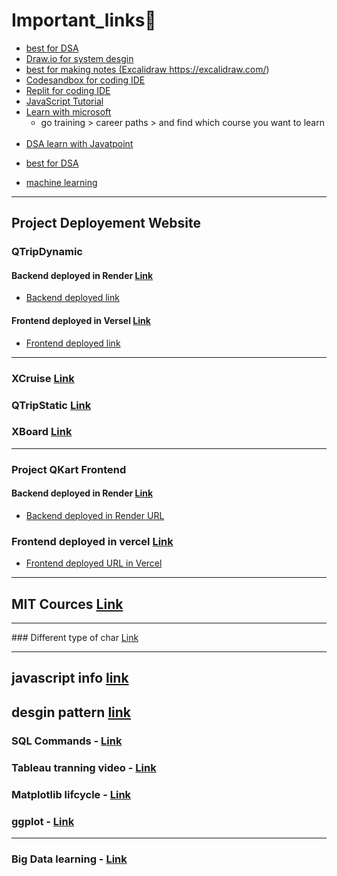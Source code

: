 # Important_links🔗
  
- <a    href="https://visualgo.net/">best for DSA</a>
- <a href="https://app.diagrams.net/">Draw.io for system desgin</a>
- <a href="https://excalidraw.com/"> best for making notes (Excalidraw https://excalidraw.com/)</a>
- <a href="https://codesandbox.io/">Codesandbox for coding IDE</a>
- <a href="https://replit.com/">Replit for coding IDE</a>
- <a href="https://www.javascripttutorial.net/es6/">JavaScript Tutorial</a>
- <a href="https://learn.microsoft.com/en-in/training/">Learn with microsoft</a>    
  - go training > career paths > and find which course you want to learn <br><br> 
- <a href="https://www.javatpoint.com/data-structure-tutorial">DSA learn with Javatpoint</a> 
    
    
 
    
  
             
    
<ul>     
      
  <li><a href="https://visualgo.net/">best for DSA</a><br></li>
    
</ul>





- <a href="https://search.app?link=https%3A%2F%2Fmlu-explain.github.io%2F&utm_campaign=aga&utm_source=agsadl2%2Csh%2Fx%2Fgs%2Fm2%2F4">machine learning</a>

<hr>

## Project Deployement Website
### QTripDynamic

#### Backend deployed in Render <a href="https://dashboard.render.com/">Link </a>
  - <a href="https://qtrip-dynamic-p7ai.onrender.com">Backend deployed link </a>

#### Frontend deployed in Versel <a href="https://vercel.com/dheeraj-kumars-projects-924c29fc"> Link </a>
  - <a href="https://qtrip-dynamic-30yfn6mh6-dheeraj-kumars-projects-924c29fc.vercel.app/">Frontend deployed link </a>
<hr>

### XCruise <a href="https://www.crio.do/learn/portfolio/dk8549644/ME_FE_BUILDOUT_XCRUISE/?edit=true">Link</a>
### QTripStatic <a href="https://www.crio.do/learn/portfolio/dk8549644/ME_QTRIPSTATIC/?edit=true">Link</a>
### XBoard <a href="https://celebrated-figolla-ca12bb.netlify.app/">Link</a>

<hr>

### Project QKart Frontend
#### Backend deployed in Render <a href="https://dashboard.render.com/web/srv-cu6f7sggph6c73c641eg/deploys/dep-cu6f7sogph6c73c641g0">Link</a>
  - <a href="https://dk8549644-me-qkart-frontend-v2-1.onrender.com">Backend deployed in Render URL</a>

### Frontend deployed in vercel <a href="https://vercel.com/dheeraj-kumars-projects-924c29fc/dk8549644-me-qkart-frontend-v2/EVynG1Jh2JbXpgYwrs9XNVszVk4u">Link</a>
  - <a href="https://dk8549644-me-qkart-frontend-v2-p609i926z.vercel.app/"> Frontend deployed URL in Vercel</a>
<hr>

## MIT Cources <a href="https://ocw.mit.edu/search/?t=Algorithms+and+Data+Structures">Link</a>


<hr>
### Different type of char <a href="https://www.data-to-viz.com/">Link</a>

<hr>

## javascript info <a href="https://success.simplilearn.com/75719929">link</a>
## desgin pattern <a href="https://refactoring.guru/design-patterns">link</a>

### SQL Commands - <a href="https://www.freecodecamp.org/news/learn-sql-in-10-minutes/">Link</a>
### Tableau tranning video - <a href="https://www.tableau.com/en-gb/learn/training">Link</a>
### Matplotlib lifcycle - <a href="https://matplotlib.org/stable/tutorials/lifecycle.html">Link</a>
### ggplot - <a href="https://ggplot2.tidyverse.org/">Link</a>


<hr>

### Big Data learning - <a href="https://skills.yourlearning.ibm.com/activity/PLAN-92E2B150F301">Link</a>
